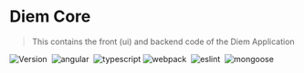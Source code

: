 <!-- markdownlint-disable MD033 -->
# Diem Core

> This contains the front (ui) and backend code of the Diem Application

<img alt="Version" src="https://img.shields.io/badge/dynamic/json?label=diem%20core&query=version&prefix=v&url=https://raw.githubusercontent.com/IBM/diem/main/applications/diem-core/package.json"/>&nbsp;&nbsp;<img alt="angular" src="https://img.shields.io/badge/dynamic/json?label=angular&query=$['devDependencies']['@angular/cli']&prefix=v&url=https://raw.githubusercontent.com/IBM/diem/main/applications/diem-core/package.json"/>&nbsp;&nbsp;<img alt="typescript" src="https://img.shields.io/badge/dynamic/json?label=typescript&query=$['devDependencies']['typescript']&prefix=v&url=https://raw.githubusercontent.com/IBM/diem/main/applications/diem-core/package.json"/>
<img alt="webpack" src="https://img.shields.io/badge/dynamic/json?label=webpack&query=$['devDependencies']['webpack']&prefix=v&url=https://raw.githubusercontent.com/IBM/diem/main/applications/diem-core/package.json"/>&nbsp;&nbsp;<img alt="eslint" src="https://img.shields.io/badge/dynamic/json?label=eslint&query=$['devDependencies']['eslint']&prefix=v&url=https://raw.githubusercontent.com/IBM/diem/main/applications/diem-core/package.json"/>&nbsp;&nbsp;<img alt="mongoose" src="https://img.shields.io/badge/dynamic/json?label=mongoose&query=$['dependencies']['mongoose']&prefix=v&url=https://raw.githubusercontent.com/IBM/diem/main/applications/diem-core/package.json"/>


